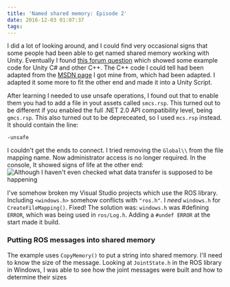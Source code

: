 ```yaml
---
title: 'Named shared memory: Episode 2'
date: 2016-12-03 01:07:37
tags:
---
```

I did a lot of looking around, and I could find very occasional signs that some people had been able to get named shared memory working with Unity.
Eventually I found [this forum question](http://answers.unity3d.com/questions/1249732/how-to-use-shared-memory-in-unity.html) which showed some example code for Unity C# and other C++.
The C++ code I could tell had been adapted from the [MSDN page](https://msdn.microsoft.com/en-us/library/aa366551.aspx) I got mine from, which had been adapted.
I adapted it some more to fit the other end and made it into a Unity Script.

After learning I needed to use unsafe operations, I found out that to enable them you had to add a file in yout assets called `smcs.rsp`.
This turned out to be different if you enabled the full .NET 2.0 API compatibility level, being `gmcs.rsp`.
This also turned out to be depreceated, so I used `mcs.rsp` instead.
It should contain the line:
```none mcs.rsp
-unsafe
```

I couldn't get the ends to connect. I tried removing the `Global\\` from the file mapping name. Now administrator access is no longer required.
In the console, It showed signs of life at the other end:
![Although I haven't even checked what data transfer is supposed to be happening](/Robotic-Telepresence/2016/12/03/Named-shared-memory-Episode-2/Life.png)

I've somehow broken my Visual Studio projects which use the ROS library.
Including `<windows.h>` somehow conflicts with `"ros.h"`.
I _need_ `windows.h` for `CreateFileMapping()`.
Fixed!
The solution was: `windows.h` was #defining `ERROR`, which was being used in `ros/Log.h`.
Adding a `#undef ERROR` at the start made it build.

### Putting ROS messages into shared memory
The example uses `CopyMemory()` to put a string into shared memory.
I'll need to know the size of the message.
Looking at `JointState.h` in the ROS library in Windows, I was able to see how the joint messages were built and how to determine their sizes
